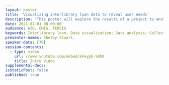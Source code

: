 ```yaml
---
layout: poster
title: 'Visualizing interlibrary loan data to reveal user needs'
description: "This poster will explore the results of a project to analyze and visualize data showing interlibrary loan requests for journals that an Ohio academic library made over a 4 year span. The presenter visualized the data in Tableau and set out to answer questions such as:\n\n* Can we use this data to expose gaps in the diversity of our journal collection?  \n* Are journal titles showing up in this data that were cancelled in past content cuts?  \n* Can this data help to inform future journal subscription acquisitions? \n\nThe poster will cover the tools and techniques used to analyze and visualize the data. It will also show patterns revealed by the data that provide insight into user needs that aren’t being met by the current collection."
date: 2021-07-01 08:00:00
audience: AIG, CMIG, TEDSIG
keywords: Interlibrary loan; Data visualization; Data analysis; Collection development
presenter-names: Shelby Stuart,
speaker-data: [70]
session-contents:
  - type: video
    url: //www.youtube.com/embed/kFeyph-S0h0
    title: Intro Video
supplemental-docs:
isStaticPost: false
published: true
---
```

